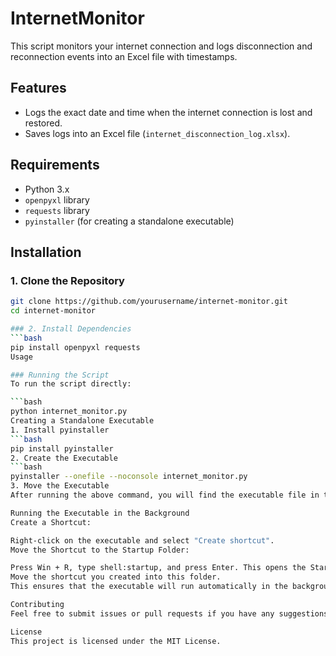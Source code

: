 # InternetMonitor

This script monitors your internet connection and logs disconnection and reconnection events into an Excel file with timestamps.

## Features
- Logs the exact date and time when the internet connection is lost and restored.
- Saves logs into an Excel file (`internet_disconnection_log.xlsx`).

## Requirements
- Python 3.x
- `openpyxl` library
- `requests` library
- `pyinstaller` (for creating a standalone executable)

## Installation

### 1. Clone the Repository
```bash
git clone https://github.com/yourusername/internet-monitor.git
cd internet-monitor

### 2. Install Dependencies
```bash
pip install openpyxl requests
Usage

### Running the Script
To run the script directly:

```bash
python internet_monitor.py
Creating a Standalone Executable
1. Install pyinstaller
```bash
pip install pyinstaller
2. Create the Executable
```bash
pyinstaller --onefile --noconsole internet_monitor.py
3. Move the Executable
After running the above command, you will find the executable file in the dist directory inside your project folder. Move this file to your desired location.

Running the Executable in the Background
Create a Shortcut:

Right-click on the executable and select "Create shortcut".
Move the Shortcut to the Startup Folder:

Press Win + R, type shell:startup, and press Enter. This opens the Startup folder.
Move the shortcut you created into this folder.
This ensures that the executable will run automatically in the background whenever your computer starts.

Contributing
Feel free to submit issues or pull requests if you have any suggestions or improvements.

License
This project is licensed under the MIT License.